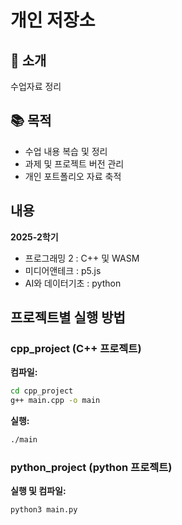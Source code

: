 # 개인 저장소

## 📝 소개
수업자료 정리

## 📚 목적
- 수업 내용 복습 및 정리
- 과제 및 프로젝트 버전 관리
- 개인 포트폴리오 자료 축적

## 내용
**2025-2학기**
- 프로그래밍 2 : C++ 및 WASM
- 미디어앤테크 : p5.js
- AI와 데이터기초 : python

## 프로젝트별 실행 방법

### cpp_project (C++ 프로젝트)
**컴파일:**
```bash
cd cpp_project
g++ main.cpp -o main
```

**실행:**
```bash
./main
```

### python_project (python 프로젝트)
**실행 및 컴파일:**
```
python3 main.py
```